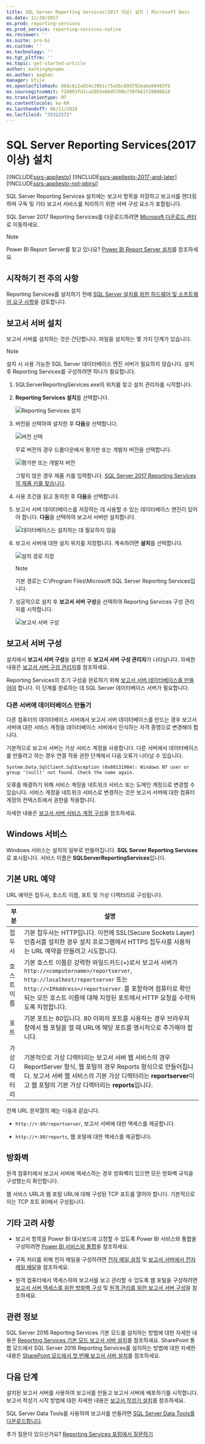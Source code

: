 ```yaml
---
title: SQL Server Reporting Services(2017 이상) 설치 | Microsoft Docs
ms.date: 12/20/2017
ms.prod: reporting-services
ms.prod_service: reporting-services-native
ms.reviewer: ''
ms.suite: pro-bi
ms.custom: ''
ms.technology: ''
ms.tgt_pltfrm: ''
ms.topic: get-started-article
author: markingmyname
ms.author: maghan
manager: kfile
ms.openlocfilehash: 868c812a854c39b1c75a3bc89d792eabe04483f8
ms.sourcegitcommit: f16003fd1ca28b5e06d5700e730f681720006816
ms.translationtype: HT
ms.contentlocale: ko-KR
ms.lasthandoff: 06/11/2018
ms.locfileid: "35322572"
---
```

# <a name="install-sql-server-reporting-services-2017-and-later"></a>SQL Server Reporting Services(2017 이상) 설치

[!INCLUDE[ssrs-appliesto](../../includes/ssrs-appliesto.md)] [!INCLUDE[ssrs-appliesto-2017-and-later](../../includes/ssrs-appliesto-2017-and-later.md)] [!INCLUDE[ssrs-appliesto-not-pbirsi](../../includes/ssrs-appliesto-not-pbirs.md)]

SQL Server Reporting Services 설치에는 보고서 항목을 저장하고 보고서를 렌더링하며 구독 및 기타 보고서 서비스를 처리하기 위한 서버 구성 요소가 포함됩니다. 

SQL Server 2017 Reporting Services를 다운로드하려면 [Microsoft 다운로드 센터](https://www.microsoft.com/download/details.aspx?id=55252)로 이동하세요.

> [!NOTE]
> Power BI Report Server를 찾고 있나요? [Power BI Report Server 설치](https://powerbi.microsoft.com/documentation/reportserver-install-report-server/)를 참조하세요.

## <a name="before-you-begin"></a>시작하기 전 주의 사항

Reporting Services를 설치하기 전에 [SQL Server 설치를 위한 하드웨어 및 소프트웨어 요구 사항](../../sql-server/install/hardware-and-software-requirements-for-installing-sql-server.md)을 검토합니다.

## <a name="install-your-report-server"></a>보고서 서버 설치

보고서 서버를 설치하는 것은 간단합니다. 파일을 설치하는 몇 가지 단계가 있습니다.

> [!NOTE]
> 설치 시 사용 가능한 SQL Server 데이터베이스 엔진 서버가 필요하지 않습니다. 설치 후 Reporting Services를 구성하려면 하나가 필요합니다.

1. SQLServerReportingServices.exe의 위치를 찾고 설치 관리자를 시작합니다.

2. **Reporting Services 설치**를 선택합니다.

    ![Reporting Services 설치](media/install-reporting-services/report-server-install.png)

3. 버전을 선택하여 설치한 후 **다음**을 선택합니다.

    ![버전 선택](media/install-reporting-services/report-server-install-edition.png)

    무료 버전의 경우 드롭다운에서 평가판 또는 개발자 버전을 선택합니다.

    ![평가판 또는 개발자 버전](media/install-reporting-services/report-server-install-edition-select.png)

    그렇지 않은 경우 제품 키를 입력합니다. [SQL Server 2017 Reporting Services의 제품 키를 찾습니다](find-reporting-services-product-key-ssrs.md).

4. 사용 조건을 읽고 동의한 후 **다음**을 선택합니다.

5. 보고서 서버 데이터베이스를 저장하는 데 사용할 수 있는 데이터베이스 엔진이 있어야 합니다. **다음**을 선택하여 보고서 서버만 설치합니다.

    ![데이터베이스는 설치하는 데 필요하지 않음](media/install-reporting-services/report-server-install-db-engine.png)

6. 보고서 서버에 대한 설치 위치를 지정합니다. 계속하려면 **설치**를 선택합니다.

    ![설치 경로 지정](media/install-reporting-services/report-server-install-file-path.png)

    > [!NOTE]
    > 기본 경로는 C:\Program Files\Microsoft SQL Server Reporting Services입니다.

7. 성공적으로 설치 후 **보고서 서버 구성**을 선택하여 Reporting Services 구성 관리자를 시작합니다.

    ![보고서 서버 구성](media/install-reporting-services/report-server-install-configure.png)

## <a name="configuration-your-report-server"></a>보고서 서버 구성

설치에서 **보고서 서버 구성**을 설치한 후 **보고서 서버 구성 관리자**가 나타납니다. 자세한 내용은 [보고서 서버 구성 관리자](reporting-services-configuration-manager-native-mode.md)를 참조하세요.

Reporting Services의 초기 구성을 완료하기 위해 [보고서 서버 데이터베이스를 만들어야](ssrs-report-server-create-a-report-server-database.md) 합니다. 이 단계를 완료하는 데 SQL Server 데이터베이스 서버가 필요합니다.

### <a name="creating-a-database-on-a-different-server"></a>다른 서버에 데이터베이스 만들기

다른 컴퓨터의 데이터베이스 서버에서 보고서 서버 데이터베이스를 만드는 경우 보고서 서버에 대한 서비스 계정을 데이터베이스 서버에서 인식하는 자격 증명으로 변경해야 합니다.

기본적으로 보고서 서버는 가상 서비스 계정을 사용합니다. 다른 서버에서 데이터베이스를 만들려고 하는 경우 연결 적용 권한 단계에서 다음 오류가 나타날 수 있습니다.

`System.Data.SqlClient.SqlException (0x80131904): Windows NT user or group '(null)' not found. Check the name again.`

오류를 해결하기 위해 서비스 계정을 네트워크 서비스 또는 도메인 계정으로 변경할 수 있습니다. 서비스 계정을 네트워크 서비스로 변경하는 것은 보고서 서버에 대한 컴퓨터 계정의 컨텍스트에서 권한을 적용합니다.

자세한 내용은 [보고서 서버 서비스 계정 구성](configure-the-report-server-service-account-ssrs-configuration-manager.md)을 참조하세요.

## <a name="windows-service"></a>Windows 서비스

Windows 서비스는 설치의 일부로 만들어집니다. **SQL Server Reporting Services**로 표시됩니다. 서비스 이름은 **SQLServerReportingServices**입니다.

## <a name="default-url-reservations"></a>기본 URL 예약

URL 예약은 접두사, 호스트 이름, 포트 및 가상 디렉터리로 구성됩니다.

|부분|설명|
|----------|-----------------|
|접두사|기본 접두사는 HTTP입니다. 이전에 SSL(Secure Sockets Layer) 인증서를 설치한 경우 설치 프로그램에서 HTTPS 접두사를 사용하는 URL 예약을 만들려고 시도합니다.|
|호스트 이름|기본 호스트 이름은 강력한 와일드카드(+)로서 보고서 서버가 `http://<computername>/reportserver`, `http://localhost/reportserver` 또는`http://<IPAddress>/reportserver.`를 포함하여 컴퓨터로 확인되는 모든 호스트 이름에 대해 지정된 포트에서 HTTP 요청을 수락하도록 지정합니다.|
|포트|기본 포트는 80입니다. 80 이외의 포트를 사용하는 경우 브라우저 창에서 웹 포털을 열 때 URL에 해당 포트를 명시적으로 추가해야 합니다.|
|가상 디렉터리|기본적으로 가상 디렉터리는 보고서 서버 웹 서비스의 경우 ReportServer 형식, 웹 포털의 경우 Reports 형식으로 만들어집니다. 보고서 서버 웹 서비스의 기본 가상 디렉터리는 **reportserver**이고 웹 포털의 기본 가상 디렉터리는 **reports**입니다.|

전체 URL 문자열의 예는 다음과 같습니다.

- `http://+:80/reportserver`, 보고서 서버에 대한 액세스를 제공합니다.

- `http://+:80/reports`, 웹 포털에 대한 액세스를 제공합니다.

## <a name="firewall"></a>방화벽

원격 컴퓨터에서 보고서 서버에 액세스하는 경우 방화벽이 있으면 모든 방화벽 규칙을 구성했는지 확인합니다.

웹 서비스 URL과 웹 포털 URL에 대해 구성된 TCP 포트를 열어야 합니다. 기본적으로 이는 TCP 포트 80에서 구성됩니다.

## <a name="additional-configuration"></a>기타 고려 사항

- 보고서 항목을 Power BI 대시보드에 고정할 수 있도록 Power BI 서비스와 통합을 구성하려면 [Power BI 서비스와 통합](power-bi-report-server-integration-configuration-manager.md)을 참조하세요.

- 구독 처리를 위해 전자 메일을 구성하려면 [전자 메일 설정](e-mail-settings-reporting-services-native-mode-configuration-manager.md) 및 [보고서 서버에서 전자 메일 배달](../subscriptions/e-mail-delivery-in-reporting-services.md)을 참조하세요.

- 원격 컴퓨터에서 액세스하여 보고서를 보고 관리할 수 있도록 웹 포털을 구성하려면 [보고서 서버 액세스를 위한 방화벽 구성](../report-server/configure-a-firewall-for-report-server-access.md) 및 [원격 관리를 위한 보고서 서버 구성](../report-server/configure-a-report-server-for-remote-administration.md)을 참조하세요.

## <a name="related-information"></a>관련 정보

SQL Server 2016 Reporting Services 기본 모드를 설치하는 방법에 대한 자세한 내용은 [Reporting Services 기본 모드 보고서 서버 설치](install-reporting-services-native-mode-report-server.md)를 참조하세요. SharePoint 통합 모드에서 SQL Server 2016 Reporting Services를 설치하는 방법에 대한 자세한 내용은 [SharePoint 모드에서 첫 번째 보고서 서버 설치](install-the-first-report-server-in-sharepoint-mode.md)를 참조하세요.

## <a name="next-steps"></a>다음 단계

설치된 보고서 서버를 사용하여 보고서를 만들고 보고서 서버에 배포하기를 시작합니다. 보고서 작성기 시작 방법에 대한 자세한 내용은 [보고서 작성기 설치](../../reporting-services/install-windows/install-report-builder.md)를 참조하세요.

SQL Server Data Tools를 사용하여 보고서를 만들려면 [SQL Server Data Tools를 다운로드합니다](http://go.microsoft.com/fwlink/?LinkID=616714).

추가 질문이 있으신가요? [Reporting Services 포럼에서 질문하기](http://go.microsoft.com/fwlink/?LinkId=620231)
